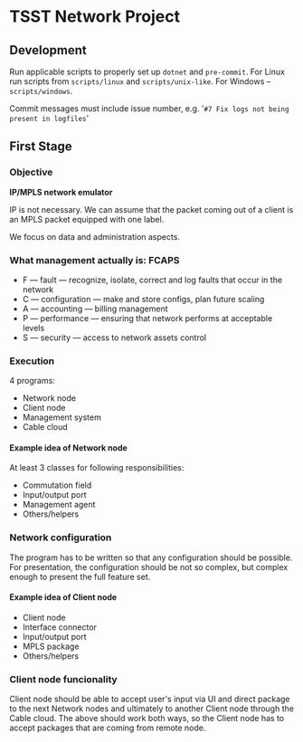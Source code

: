 # TSST Network Project

## Development
Run applicable scripts to properly set up `dotnet` and `pre-commit`.
For Linux run scripts from `scripts/linux` and `scripts/unix-like`.
For Windows – `scripts/windows`.

Commit messages must include issue number, e.g. '`#7 Fix logs not being
present in logfiles`'

## First Stage
### Objective
**IP/MPLS network emulator**

IP is not necessary. We can assume that the packet coming out of a client is
an MPLS packet equipped with one label.

We focus on data and administration aspects.

### What management actually is: FCAPS
- F — fault — recognize, isolate, correct and log faults that occur in the network
- C — configuration — make and store configs, plan future scaling
- A — accounting — billing management
- P — performance — ensuring that network performs at acceptable levels
- S — security — access to network assets control

### Execution
4 programs:
- Network node
- Client node
- Management system
- Cable cloud

#### Example idea of Network node
At least 3 classes for following responsibilities:
- Commutation field
- Input/output port
- Management agent
- Others/helpers

### Network configuration
The program has to be written so that any configuration should be possible.
For presentation, the configuration should be not so complex, but complex
enough to present the full feature set.

#### Example idea of Client node
- Client node
- Interface connector 
- Input/output port
- MPLS package
- Others/helpers

### Client node funcionality 
Client node should be able to accept user's input via UI and direct package
to the next Network nodes and ultimately to another Client node through the Cable cloud.
The above should work both ways, so the Client node has to accept packages 
that are coming from remote node.